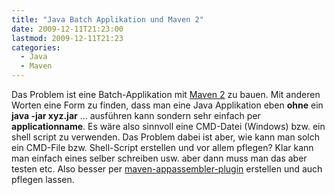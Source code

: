 ```yaml
---
title: "Java Batch Applikation und Maven 2"
date: 2009-12-11T21:23:00
lastmod: 2009-12-11T21:23
categories:
  - Java
  - Maven
---
```

Das Problem ist eine Batch-Applikation mit <a href="http://maven.apache.org">Maven 2</a> zu bauen. Mit anderen Worten eine Form zu finden, dass man eine Java Applikation eben <strong>ohne</strong> ein <strong>java -jar xyz.jar</strong> ... ausführen kann sondern sehr einfach per <strong>applicationname</strong>. Es wäre also sinnvoll eine CMD-Datei (Windows) bzw. ein shell script zu verwenden.  Das Problem dabei ist aber, wie kann man solch ein CMD-File bzw. Shell-Script erstellen und vor allem pflegen? Klar kann man einfach eines selber schreiben usw. aber dann muss man das aber testen etc. Also besser per <a href="http://mojo.codehaus.org/appassembler/appassembler-maven-plugin/">maven-appassembler-plugin</a> erstellen und auch pflegen lassen.
